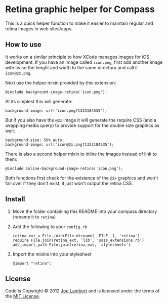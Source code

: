 # Retina graphic helper for Compass

This is a quick helper function to make it easier to maintain regular and retina images in web sites/apps.


## How to use
It works on a similar principle to how XCode manages images for iOS development. If you have an image called `icon.png`, first add another image with twice the height and width to the same directory and call it `icon@2x.png`.

Next use the helper mixin provided by this extension:

	@include background-image-retina('icon.png');
	
At its simplest this will generate:

	background-image: url('icon.png?1323184535');
	
But if you also have the `@2x` image it will generate the require CSS (and a wrapping media query) to provide support for the double size graphics as well:

	background-size: 50% auto;
    background-image: url('icon@2x.png?1323184535');

There is also a second helper mixin to inline the images instead of link to them:

	@include inline-background-image-retina('icon.png');
	
Both functions first check for the existence of the `@2x` graphics and won't fall over if they don't exist, it just won't output the retina CSS.

## Install

1.	Move the folder containing this README into your compass directory (rename it to `retina`)

2.	Add the following to your `config.rb`

		retina_ext = File.join(File.dirname(__FILE__), 'retina')
		require File.join(retina_ext, 'lib', 'sass_extensions.rb')
		add_import_path File.join(retina_ext, 'stylesheets')
		
3. 	Import the mixins into your stylesheet

		@import "retina";
	
## License

Code is Copyright &copy; 2012 [Joe Lambert](http://www.joelambert.co.uk) and is licensed under the terms of the [MIT License](http://joelambert.mit-license.org/).